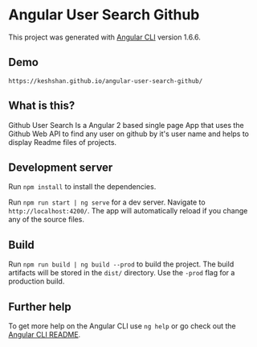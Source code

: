 # Angular User Search Github

This project was generated with [Angular CLI](https://github.com/angular/angular-cli) version 1.6.6.

## Demo

`https://keshshan.github.io/angular-user-search-github/`

## What is this?

Github User Search Is a Angular 2 based single page App that uses the Github Web API to find any user on github by it's user name and helps to display Readme files of projects.

## Development server

Run `npm install` to install the dependencies.

Run `npm run start | ng serve` for a dev server. Navigate to `http://localhost:4200/`. The app will automatically reload if you change any of the source files.

## Build

Run `npm run build | ng build --prod` to build the project. The build artifacts will be stored in the `dist/` directory. Use the `-prod` flag for a production build.


## Further help

To get more help on the Angular CLI use `ng help` or go check out the [Angular CLI README](https://github.com/angular/angular-cli/blob/master/README.md).


